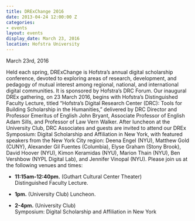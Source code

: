 ```yaml
---
title: DRExChange 2016
date: 2013-04-24 12:00:00 Z
categories:
- events
layout: events
display_date: March 23, 2016
location: Hofstra University
---
```


March 23rd, 2016

Held each spring, DRExChange is Hofstra&rsquo;s annual digital scholarship conference, devoted to exploring areas of research, development, and pedagogy of mutual interest among regional, national, and international digital communities. It is sponsored by Hofstra&rsquo;s DRC Forum.
Our inaugural DREx gathering, on 23 March 2016, begins with Hofstra&rsquo;s Distinguished Faculty Lecture, titled &ldquo;Hofstra&rsquo;s Digital Research Center (DRC): Tools for Building Scholarship in the Humanities,&rdquo; delivered by DRC Director and Professor Emeritus of English John Bryant, Associate Professor of English Adam Sills, and Professor of Law Vern Walker.
After luncheon at the University Club, DRC Associates and guests are invited to attend our DREx Symposium: Digital Scholarship and Affiliation in New York, with featured speakers from the New York City region: Deena Engel (NYU), Matthew Gold (CUNY), Alexander Gil Fuentes (Columbia), Elyse Graham (Stony Brook), David Hoover (NYU), Kimon Keramidas (NYU), Marion Thain (NYU), Ben Vershbow (NYPL Digital Lab), and Jennifer Vinopal (NYU).
Please join us at the following venues and times:

- <strong>11:15am-12:40pm.</strong> (Guthart Cultural Center Theater)<br />
Distinguished Faculty Lecture.

- <strong>1pm.</strong> (University Club)
Luncheon.

- <strong>2-4pm.</strong> (University Club)<br />
Symposium: Digital Scholarship and Affiliation in New York
